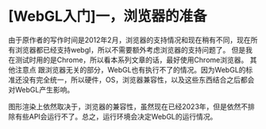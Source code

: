 # [WebGL入门]一，浏览器的准备

由于原作者的写作时间是2012年2月，浏览器的支持情况和现在稍有不同，现在所有浏览器都已经支持webgl，所以不需要额外考虑浏览器的支持问题了。
但是我在测试时用的是Chrome，所以看本系列文章的话，最好使用Chrome浏览器。
其他注意点
跟浏览器无关的部分，WebGL也有执行不了的情况。因为WebGL的标准还没有完全统一，所以硬件，OS，浏览器兼容性，以及这些东西结合之后都会对WebGL产生影响。

图形渲染上依然取决于，浏览器的兼容性，虽然现在已经2023年，但是依然不排除有些API会运行不了。总之，运行环境会决定WebGL的运行情况。
